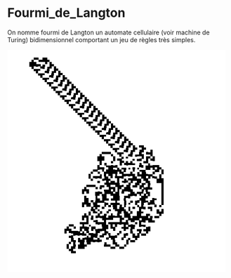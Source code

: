 # Fourmi_de_Langton
On nomme fourmi de Langton un automate cellulaire (voir machine de Turing) bidimensionnel comportant un jeu de règles très simples.

![center](pictures/fourmi.PNG)
